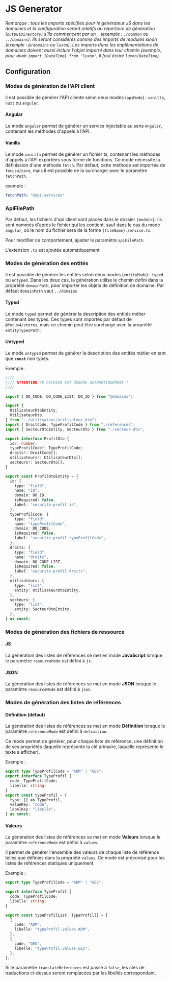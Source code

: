 # JS Generator

_Remarque : tous les imports spécifiés pour le générateur JS dans les domaines et la configuration seront relatifs au répertoire de génération (`outputDirectory`) s'ils commencent par un `.` (exemple : `./common` ou `../domains`). Ils seront considérés comme des imports de modules sinon (exemple : `@/domains` ou `luxon`). Les imports dans les implémentations de domaines doivent aussi inclure l'objet importé dans leur chemin (exemple, pour avoir `import {DateTime} from "luxon"`, il faut écrire `luxon/DateTime`)._

## Configuration

### Modes de génération de l'API client

Il est possible de générer l'API cliente selon deux modes (`apiMode`) : `vanilla`, `nuxt` ou `angular`.

#### Angular

Le mode `angular` permet de générer un service injectable au sens `Angular`, contenant les méthodes d'appels à l'API.

#### Vanilla

Le mode `vanilla` permet de générer un fichier ts, contenant les méthodes d'appels à l'API exportées sous forme de fonctions. Ce mode nécessite la définission d'une méthode `fetch`. Par défaut, cette méthode est importée de `focus4/core`, mais il est possible de la surcharger avec le paramètre `fetchPath`.

exemple :

```yaml
fetchPath: "@api-services"
```
### ApiFilePath

Par défaut, les fichiers d'api client sont placés dans le dossier `{module}`. Ils sont nommés d'après le fichier qui les contient, sauf dans le cas du mode `angular`, où le nom du fichier sera de la forme `{fileName}.service.ts`.

Pour modifier ce comportement, ajuster le paramètre `apiFilePath`.

L'extension `.ts` est ajoutée automatiquement

### Modes de génération des entités

Il est possible de générer les entités selon deux modes (`entityMode`) : `typed` ou `untyped`. Dans les deux cas, la génération utilise le chemin défini dans la propriété `domainPath`, pour importer les objets de définition de domaine. Par défaut `domainPath` vaut `../domains`

#### Typed

Le mode `typed` permet de générer la description des entités métier contenant des types. Ces types sont importés par défaut de `@focus4/stores`, mais ce chemin peut être surchargé avec la propriété `entityTypesPath`.

#### Untyped

Le mode `untyped` permet de générer la description des entités métier en tant que **`const`** non typés.

Exemple :

```ts
////
//// ATTENTION CE FICHIER EST GENERE AUTOMATIQUEMENT !
////

import { DO_CODE, DO_CODE_LIST, DO_ID } from "@domains";

import {
  UtilisateurDtoEntity,
  UtilisateurDto,
} from "../utilisateur/utilisateur-dto";
import { DroitCode, TypeProfilCode } from "./references";
import { SecteurDtoEntity, SecteurDto } from "./secteur-dto";

export interface ProfilDto {
  id?: number;
  typeProfilCode?: TypeProfilCode;
  droits?: DroitCode[];
  utilisateurs?: UtilisateurDto[];
  secteurs?: SecteurDto[];
}

export const ProfilDtoEntity = {
  id: {
    type: "field",
    name: "id",
    domain: DO_ID,
    isRequired: false,
    label: "securite.profil.id",
  },
  typeProfilCode: {
    type: "field",
    name: "typeProfilCode",
    domain: DO_CODE,
    isRequired: false,
    label: "securite.profil.typeProfilCode",
  },
  droits: {
    type: "field",
    name: "droits",
    domain: DO_CODE_LIST,
    isRequired: false,
    label: "securite.profil.droits",
  },
  utilisateurs: {
    type: "list",
    entity: UtilisateurDtoEntity,
  },
  secteurs: {
    type: "list",
    entity: SecteurDtoEntity,
  },
} as const;
```

### Modes de génération des fichiers de ressource

#### JS

La génération des listes de références se met en mode **JavaScript** lorsque le paramètre `resourceMode` est défini à `js`.

#### JSON

La génération des listes de références se met en mode **JSON** lorsque le paramètre `resourceMode` est défini à `json`.

### Modes de génération des listes de références

#### Définition (défaut)

La génération des listes de références se met en mode **Définition** lorsque le paramètre `referenceMode` est défini à `definition`.

Ce mode permet de générer, pour chaque liste de référence, une définition de ses propriétés (laquelle représente la clé primaire, laquelle représente le texte à afficher).

Exemple :

```typescript
export type TypeProfilCode = "ADM" | "GES";
export interface TypeProfil {
  code: TypeProfilCode;
  libelle: string;
}
export const typeProfil = {
  type: {} as TypeProfil,
  valueKey: "code",
  labelKey: "libelle",
} as const;
```

#### Valeurs

La génération des listes de références se met en mode **Valeurs** lorsque le paramètre `referenceMode` est défini à `values`.

Il permet de générer l'ensemble des valeurs de chaque liste de référence telles que définies dans la propriété `values`. Ce mode est préconisé pour les listes de références statiques uniquement.

Exemple :

```typescript
export type TypeProfilCode = "ADM" | "GES";

export interface TypeProfil {
  code: TypeProfilCode;
  libelle: string;
}

export const typeProfilList: TypeProfil[] = [
  {
    code: "ADM",
    libelle: "typeProfil.values.ADM",
  },
  {
    code: "GES",
    libelle: "typeProfil.values.GES",
  },
];
```

Si le paramètre `translateReferences` est passé à `false`, les clés de traductions ci-dessus seront remplacées par les libellés correspondant.
